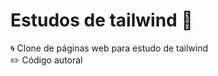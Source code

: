 # Estudos de tailwind :blue_book:

:cyclone: Clone de páginas web para estudo de tailwind <br>
:pencil2: Código autoral
